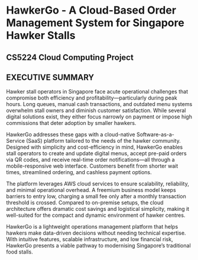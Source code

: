 # HawkerGo - A Cloud-Based Order Management System for Singapore Hawker Stalls

## CS5224 Cloud Computing Project

## EXECUTIVE SUMMARY
Hawker stall operators in Singapore face acute operational challenges that compromise both efficiency and profitability—particularly during peak hours. Long queues, manual cash transactions, and outdated menu systems overwhelm stall owners and diminish customer satisfaction. While several digital solutions exist, they either focus narrowly on payment or impose high commissions that deter adoption by smaller hawkers.

HawkerGo addresses these gaps with a cloud-native Software-as-a-Service (SaaS) platform tailored to the needs of the hawker community. Designed with simplicity and cost-efficiency in mind, HawkerGo enables stall operators to create and update digital menus, accept pre-paid orders via QR codes, and receive real-time order notifications—all through a mobile-responsive web interface. Customers benefit from shorter wait times, streamlined ordering, and cashless payment options.

The platform leverages AWS cloud services to ensure scalability, reliability, and minimal operational overhead. A freemium business model keeps barriers to entry low, charging a small fee only after a monthly transaction threshold is crossed. Compared to on-premise setups, the cloud architecture offers dramatic cost savings and logistical simplicity, making it well-suited for the compact and dynamic environment of hawker centres.

HawkerGo is a lightweight operations management platform that helps hawkers make data-driven decisions without needing technical expertise. With intuitive features, scalable infrastructure, and low financial risk, HawkerGo presents a viable pathway to modernising Singapore’s traditional food stalls.
